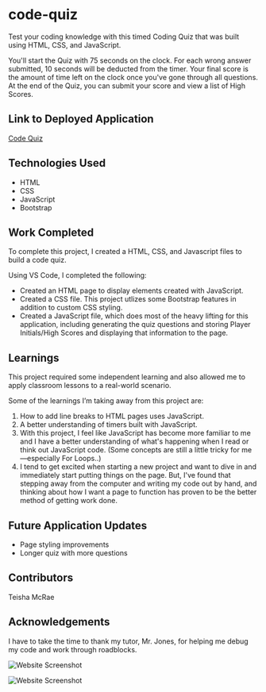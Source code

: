 # code-quiz
Test your coding knowledge with this timed Coding Quiz that was built using HTML, CSS, and JavaScript.

You'll start the Quiz with 75 seconds on the clock. For each wrong answer submitted, 10 seconds will be deducted from the timer. Your final score is the amount of time left on the clock once you've gone through all questions. At the end of the Quiz, you can submit your score and view a list of High Scores.

## Link to Deployed Application
[Code Quiz](https://mcraeteisha.github.io/code-quiz/)

## Technologies Used
* HTML
* CSS
* JavaScript
* Bootstrap
 
## Work Completed

To complete this project, I created a HTML, CSS, and Javascript files to build a code quiz.

Using VS Code, I completed the following:

* Created an HTML page to display elements created with JavaScript.
* Created a CSS file. This project utlizes some Bootstrap features in addition to custom CSS styling.
* Created a JavaScript file, which does most of the heavy lifting for this application, including generating the quiz questions and storing Player Initials/High Scores and displaying that information to the page.
 
## Learnings
 
This project required some independent learning and also allowed me to apply classroom lessons to a real-world scenario.

Some of the learnings I’m taking away from this project are:
1. How to add line breaks to HTML pages uses JavaScript.
2. A better understanding of timers built with JavaScript.
3. With this project, I feel like JavaScript has become more familiar to me and I have a better understanding of what's happening when I read or think out JavaScript code. (Some concepts are still a little tricky for me—especially For Loops..)
4. I tend to get excited when starting a new project and want to dive in and immediately start putting things on the page. But, I've found that stepping away from the computer and writing my code out by hand, and thinking about how I want a page to function has proven to be the better method of getting work done. 

## Future Application Updates

* Page styling improvements
* Longer quiz with more questions

 
## Contributors
Teisha McRae

## Acknowledgements
I have to take the time to thank my tutor, Mr. Jones, for helping me debug my code and work through roadblocks.

![Website Screenshot](https://user-images.githubusercontent.com/73713665/109907134-ba13b580-7c6f-11eb-81fb-d648d8fa152c.png)

![Website Screenshot](https://user-images.githubusercontent.com/73713665/109907186-d1eb3980-7c6f-11eb-8090-5eb895864a6d.png)
